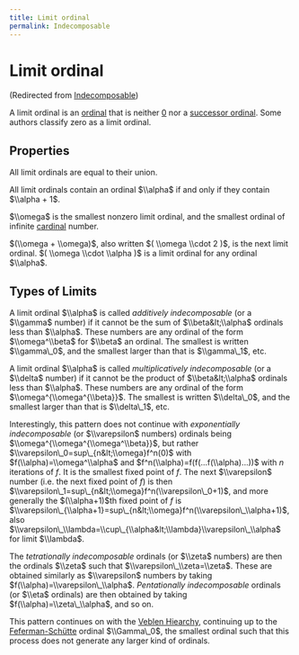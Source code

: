 ```yaml
---
title: Limit ordinal
permalink: Indecomposable
---
```

# Limit ordinal






(Redirected from
[Indecomposable](/index.php?title=Indecomposable&redirect=no "Indecomposable"))






A limit ordinal is an
[ordinal](/Ordinal "Ordinal")
that is neither
[$0$](/Zero "Zero") nor a
[successor
ordinal](/Successor_ordinal "Successor ordinal").
Some authors classify zero as a limit ordinal.

## Properties

All limit ordinals are equal to their union.

All limit ordinals contain an ordinal $\\alpha$ if and only if they
contain $\\alpha + 1$.

$\\omega$ is the smallest nonzero limit ordinal, and the smallest
ordinal of infinite
[cardinal](/Cardinal "Cardinal")
number.

$(\\omega + \\omega)$, also written $( \\omega \\cdot 2 )$, is the next
limit ordinal. $( \\omega \\cdot \\alpha )$ is a limit ordinal for any
ordinal $\\alpha$.

## Types of Limits

A limit ordinal $\\alpha$ is called *additively indecomposable* (or a
$\\gamma$ number) if it cannot be the sum of $\\beta&lt;\\alpha$
ordinals less than $\\alpha$. These numbers are any ordinal of the form
$\\omega^\\beta$ for $\\beta$ an ordinal. The smallest is written
$\\gamma\_0$, and the smallest larger than that is $\\gamma\_1$, etc.

A limit ordinal $\\alpha$ is called *multiplicatively indecomposable*
(or a $\\delta$ number) if it cannot be the product of
$\\beta&lt;\\alpha$ ordinals less than $\\alpha$. These numbers are any
ordinal of the form $\\omega^{\\omega^{\\beta}}$. The smallest is
written $\\delta\_0$, and the smallest larger than that is $\\delta\_1$,
etc.

Interestingly, this pattern does not continue with *exponentially
indecomposable* (or $\\varepsilon$ numbers) ordinals being
$\\omega^{\\omega^{\\omega^\\beta}}$, but rather
$\\varepsilon\_0=sup\_{n&lt;\\omega}f^n(0)$ with
$f(\\alpha)=\\omega^\\alpha$ and $f^n(\\alpha)=f(f(...f(\\alpha)...))$
with $n$ iterations of $f$. It is the smallest fixed point of $f$. The
next $\\varepsilon$ number (i.e. the next fixed point of $f$) is then
$\\varepsilon\_1=sup\_{n&lt;\\omega}f^n(\\varepsilon\_0+1)$, and more
generally the $(\\alpha+1)$th fixed point of $f$ is
$\\varepsilon\_{\\alpha+1}=sup\_{n&lt;\\omega}f^n(\\varepsilon\_\\alpha+1)$,
also
$\\varepsilon\_\\lambda=\\cup\_{\\alpha&lt;\\lambda}\\varepsilon\_\\alpha$
for limit $\\lambda$.

The *tetrationally indecomposable* ordinals (or $\\zeta$ numbers) are
then the ordinals $\\zeta$ such that $\\varepsilon\_\\zeta=\\zeta$.
These are obtained similarly as $\\varepsilon$ numbers by taking
$f(\\alpha)=\\varepsilon\_\\alpha$. *Pentationally indecomposable*
ordinals (or $\\eta$ ordinals) are then obtained by taking
$f(\\alpha)=\\zeta\_\\alpha$, and so on.

This pattern continues on with the [Veblen
Hiearchy](/Feferman-Sch%C3%BCtte "Feferman-Schütte"),
continuing up to the
[Feferman-Schütte](/Feferman-Sch%C3%BCtte "Feferman-Schütte")
ordinal $\\Gamma\_0$, the smallest ordinal such that this process does
not generate any larger kind of ordinals.


